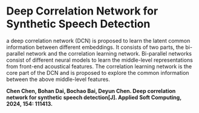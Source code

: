 # Deep Correlation Network for Synthetic Speech Detection  
a deep correlation network (DCN) is proposed to learn the latent common information between different embeddings. It consists of two parts, the bi-parallel network and the correlation learning network. Bi-parallel networks consist of different neural models to learn the middle-level representations from front-end acoustical features. The correlation learning network is the core part of the DCN and is proposed to explore the common information between the above middle-level features.  

  **Chen Chen, Bohan Dai, Bochao Bai, Deyun Chen. Deep correlation network for synthetic speech detection[J]. Applied Soft Computing, 2024, 154: 111413.**
